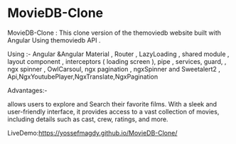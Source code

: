 # MovieDB-Clone
MovieDB-Clone : This clone version of the themoviedb website built with Angular Using themoviedb API .

Using :- Angular &Angular Material , Router , LazyLoading , shared module , layout component , interceptors ( loading screen ), pipe , services, guard, , ngx spinner , OwlCarsoul, ngx pagination , ngxSpinner and Sweetalert2 , Api,NgxYoutubePlayer,NgxTranslate,NgxPagination

Advantages:-

allows users to explore and Search their favorite films. With a sleek and user-friendly interface, it provides access to a vast collection of movies, including details such as cast, crew, ratings, and more.

LiveDemo:https://yossefmagdy.github.io/MovieDB-Clone/
